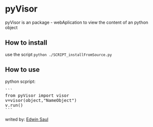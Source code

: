 # pyVisor

pyVisor is an package - webAplication to
view the content of an python object

## How to install 

use the script <code>python ./SCRIPT_installFromSource.py</code>

## How to use

python scpript:
<pre>
```
from pyVisor import visor
v=visor(object,"NameObject")
v.run()
```
</pre>

writed by:
[Edwin Saul ](http://edwinsaul.com)


